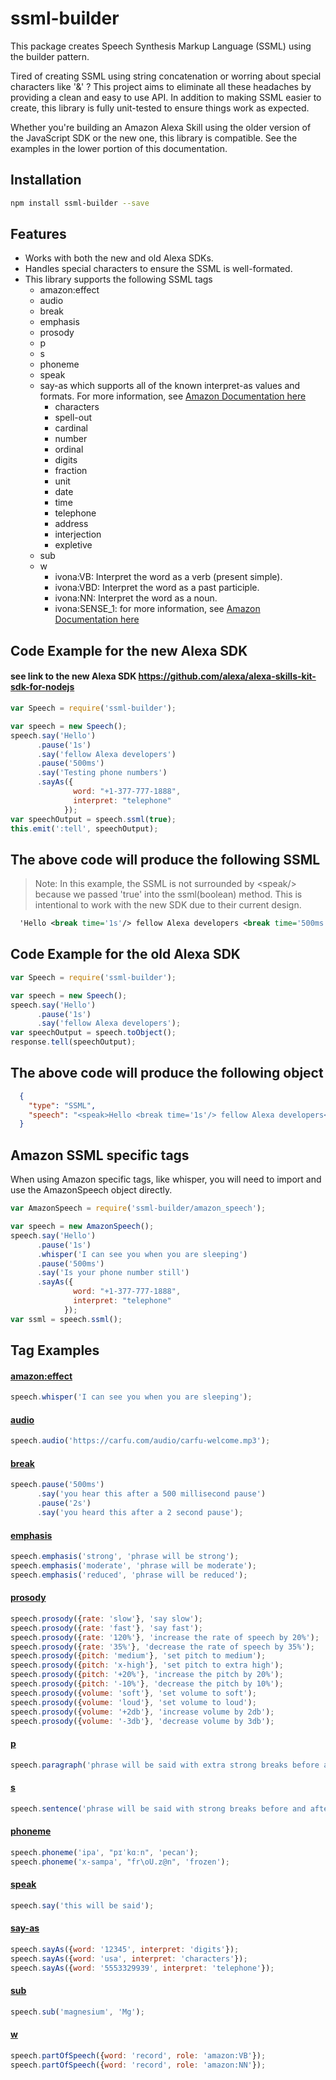 # ssml-builder
This package creates Speech Synthesis Markup Language (SSML) using the builder pattern.


Tired of creating SSML using string concatenation or worring about special characters like '&amp;' ? This project aims to eliminate all these headaches by providing a clean and easy to use API. In addition to making SSML easier to create, this library is fully unit-tested to ensure things work as expected.

Whether you're building an Amazon Alexa Skill using the older version of the JavaScript SDK or the new one, this library is compatible. See the examples in the lower portion of this documentation.

## Installation
```sh
npm install ssml-builder --save
```
## Features
* Works with both the new and old Alexa SDKs.
* Handles special characters to ensure the SSML is well-formated.
* This library supports the following SSML tags
   * amazon:effect
   * audio
   * break
   * emphasis
   * prosody
   * p
   * s
   * phoneme
   * speak
   * say-as which supports all of the known interpret-as values and formats. For more information, see [Amazon Documentation here](https://developer.amazon.com/public/solutions/alexa/alexa-skills-kit/docs/speech-synthesis-markup-language-ssml-reference#say-as) 
      * characters
      * spell-out
      * cardinal
      * number
      * ordinal
      * digits
      * fraction
      * unit
      * date
      * time
      * telephone
      * address
      * interjection
      * expletive
  * sub
  * w
      * ivona:VB: Interpret the word as a verb (present simple).
      * ivona:VBD: Interpret the word as a past participle.
      * ivona:NN: Interpret the word as a noun.
      * ivona:SENSE_1: for more information, see [Amazon Documentation here](https://developer.amazon.com/public/solutions/alexa/alexa-skills-kit/docs/speech-synthesis-markup-language-ssml-reference#w)  


## Code Example for the new Alexa SDK
#### see link to the new Alexa SDK https://github.com/alexa/alexa-skills-kit-sdk-for-nodejs

```javascript
var Speech = require('ssml-builder');

var speech = new Speech();
speech.say('Hello')
      .pause('1s')
      .say('fellow Alexa developers')
      .pause('500ms')
      .say('Testing phone numbers')
      .sayAs({
              word: "+1-377-777-1888",
              interpret: "telephone"
            });
var speechOutput = speech.ssml(true);
this.emit(':tell', speechOutput);
```

## The above code will produce the following SSML
> Note: In this example, the SSML is not surrounded by &lt;speak/&gt; because we passed 'true' into the ssml(boolean) method. This is intentional to work with the new SDK due to their current design.
```xml
  'Hello <break time='1s'/> fellow Alexa developers <break time='500ms'/> Testing phone numbers <say-as interpret-as='telephone'>+1-377-777-1888</say-as>'
```

## Code Example for the old Alexa SDK
```javascript
var Speech = require('ssml-builder');

var speech = new Speech();
speech.say('Hello')
      .pause('1s')
      .say('fellow Alexa developers');
var speechOutput = speech.toObject();
response.tell(speechOutput);
```

## The above code will produce the following object
```json
  { 
    "type": "SSML",
    "speech": "<speak>Hello <break time='1s'/> fellow Alexa developers</speak>"
  }
```
## Amazon SSML specific tags
When using Amazon specific tags, like whisper, you will need to import and use the AmazonSpeech object directly.

```javascript
var AmazonSpeech = require('ssml-builder/amazon_speech');

var speech = new AmazonSpeech();
speech.say('Hello')
      .pause('1s')
      .whisper('I can see you when you are sleeping')
      .pause('500ms')
      .say('Is your phone number still')
      .sayAs({
              word: "+1-377-777-1888",
              interpret: "telephone"
            });
var ssml = speech.ssml();
```

## Tag Examples

#### [amazon:effect](https://developer.amazon.com/docs/custom-skills/speech-synthesis-markup-language-ssml-reference.html#amazon-effect)
```javascript
speech.whisper('I can see you when you are sleeping');
```

#### [audio](https://developer.amazon.com/docs/custom-skills/speech-synthesis-markup-language-ssml-reference.html#audio) 
```javascript
speech.audio('https://carfu.com/audio/carfu-welcome.mp3');
```

#### [break](https://developer.amazon.com/docs/custom-skills/speech-synthesis-markup-language-ssml-reference.html#break)
```javascript
speech.pause('500ms')
      .say('you hear this after a 500 millisecond pause')
      .pause('2s')
      .say('you heard this after a 2 second pause');
```

#### [emphasis](https://developer.amazon.com/docs/custom-skills/speech-synthesis-markup-language-ssml-reference.html#emphasis)
```javascript
speech.emphasis('strong', 'phrase will be strong');
speech.emphasis('moderate', 'phrase will be moderate');
speech.emphasis('reduced', 'phrase will be reduced');
```

#### [prosody](https://developer.amazon.com/docs/custom-skills/speech-synthesis-markup-language-ssml-reference.html#prosody)
```javascript
speech.prosody({rate: 'slow'}, 'say slow');
speech.prosody({rate: 'fast'}, 'say fast');
speech.prosody({rate: '120%'}, 'increase the rate of speech by 20%');
speech.prosody({rate: '35%'}, 'decrease the rate of speech by 35%');
speech.prosody({pitch: 'medium'}, 'set pitch to medium');
speech.prosody({pitch: 'x-high'}, 'set pitch to extra high');
speech.prosody({pitch: '+20%'}, 'increase the pitch by 20%');
speech.prosody({pitch: '-10%'}, 'decrease the pitch by 10%');
speech.prosody({volume: 'soft'}, 'set volume to soft');
speech.prosody({volume: 'loud'}, 'set volume to loud');
speech.prosody({volume: '+2db'}, 'increase volume by 2db');
speech.prosody({volume: '-3db'}, 'decrease volume by 3db');
```

#### [p](https://developer.amazon.com/docs/custom-skills/speech-synthesis-markup-language-ssml-reference.html#p)
```javascript
speech.paragraph('phrase will be said with extra strong breaks before and after itself');
```

#### [s](https://developer.amazon.com/docs/custom-skills/speech-synthesis-markup-language-ssml-reference.html#s)
```javascript
speech.sentence('phrase will be said with strong breaks before and after itself');
```

#### [phoneme](https://developer.amazon.com/docs/custom-skills/speech-synthesis-markup-language-ssml-reference.html#phoneme)
```javascript
speech.phoneme('ipa', "pɪˈkɑːn", 'pecan');
speech.phoneme('x-sampa', "fr\oU.z@n", 'frozen');
```

#### [speak](https://developer.amazon.com/docs/custom-skills/speech-synthesis-markup-language-ssml-reference.html#speak)
```javascript
speech.say('this will be said');
```

#### [say-as](https://developer.amazon.com/docs/custom-skills/speech-synthesis-markup-language-ssml-reference.html#say-as)
```javascript
speech.sayAs({word: '12345', interpret: 'digits'});
speech.sayAs({word: 'usa', interpret: 'characters'});
speech.sayAs({word: '5553329939', interpret: 'telephone'});
```

#### [sub](https://developer.amazon.com/docs/custom-skills/speech-synthesis-markup-language-ssml-reference.html#sub)
```javascript
speech.sub('magnesium', 'Mg');
```

#### [w](https://developer.amazon.com/docs/custom-skills/speech-synthesis-markup-language-ssml-reference.html#w)
```javascript
speech.partOfSpeech({word: 'record', role: 'amazon:VB'});
speech.partOfSpeech({word: 'record', role: 'amazon:NN'});
```